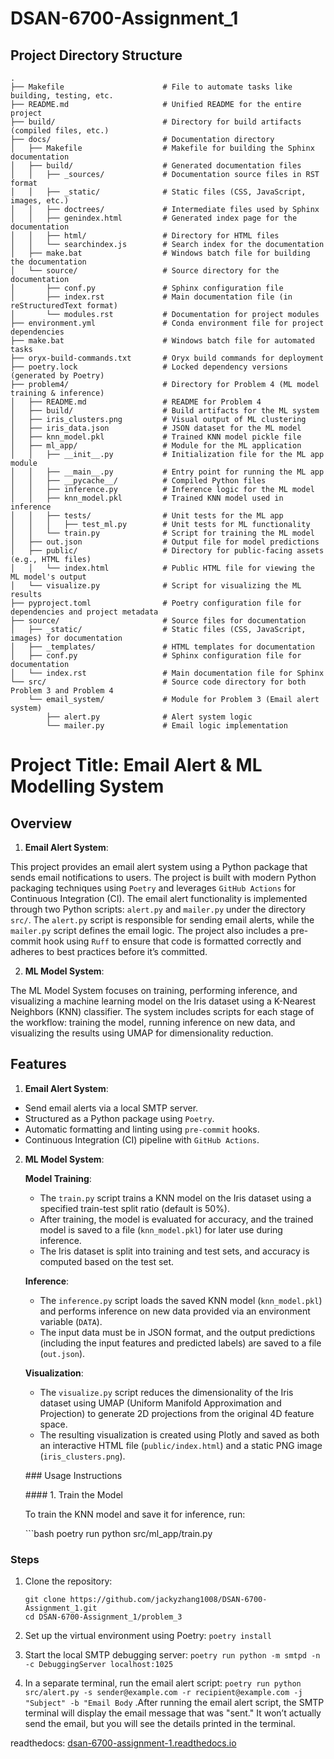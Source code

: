 # DSAN-6700-Assignment_1

## Project Directory Structure

``` plaintext
.
├── Makefile                      # File to automate tasks like building, testing, etc.
├── README.md                     # Unified README for the entire project
├── build/                        # Directory for build artifacts (compiled files, etc.)
├── docs/                         # Documentation directory
│   ├── Makefile                  # Makefile for building the Sphinx documentation
│   ├── build/                    # Generated documentation files
│   │   ├── _sources/             # Documentation source files in RST format
│   │   ├── _static/              # Static files (CSS, JavaScript, images, etc.)
│   │   ├── doctrees/             # Intermediate files used by Sphinx
│   │   ├── genindex.html         # Generated index page for the documentation
│   │   ├── html/                 # Directory for HTML files
│   │   └── searchindex.js        # Search index for the documentation
│   ├── make.bat                  # Windows batch file for building the documentation
│   └── source/                   # Source directory for the documentation
│       ├── conf.py               # Sphinx configuration file
│       ├── index.rst             # Main documentation file (in reStructuredText format)
│       └── modules.rst           # Documentation for project modules
├── environment.yml               # Conda environment file for project dependencies
├── make.bat                      # Windows batch file for automated tasks
├── oryx-build-commands.txt       # Oryx build commands for deployment
├── poetry.lock                   # Locked dependency versions (generated by Poetry)
├── problem4/                     # Directory for Problem 4 (ML model training & inference)
│   ├── README.md                 # README for Problem 4
│   ├── build/                    # Build artifacts for the ML system
│   ├── iris_clusters.png         # Visual output of ML clustering
│   ├── iris_data.json            # JSON dataset for the ML model
│   ├── knn_model.pkl             # Trained KNN model pickle file
│   ├── ml_app/                   # Module for the ML application
│   │   ├── __init__.py           # Initialization file for the ML app module
│   │   ├── __main__.py           # Entry point for running the ML app
│   │   ├── __pycache__/          # Compiled Python files
│   │   ├── inference.py          # Inference logic for the ML model
│   │   ├── knn_model.pkl         # Trained KNN model used in inference
│   │   ├── tests/                # Unit tests for the ML app
│   │   │   ├── test_ml.py        # Unit tests for ML functionality
│   │   └── train.py              # Script for training the ML model
│   ├── out.json                  # Output file for model predictions
│   ├── public/                   # Directory for public-facing assets (e.g., HTML files)
│   │   └── index.html            # Public HTML file for viewing the ML model's output
│   └── visualize.py              # Script for visualizing the ML results
├── pyproject.toml                # Poetry configuration file for dependencies and project metadata
├── source/                       # Source files for documentation
│   ├── _static/                  # Static files (CSS, JavaScript, images) for documentation
│   ├── _templates/               # HTML templates for documentation
│   ├── conf.py                   # Sphinx configuration file for documentation
│   └── index.rst                 # Main documentation file for Sphinx
└── src/                          # Source code directory for both Problem 3 and Problem 4
    └── email_system/             # Module for Problem 3 (Email alert system)
        ├── alert.py              # Alert system logic
        └── mailer.py             # Email logic implementation
```

# Project Title: Email Alert & ML Modelling System

## Overview

1.  **Email Alert System**:

This project provides an email alert system using a Python package that sends email notifications to users. The project is built with modern Python packaging techniques using `Poetry` and leverages `GitHub Actions` for Continuous Integration (CI). The email alert functionality is implemented through two Python scripts: `alert.py` and `mailer.py` under the directory `src/`. The `alert.py` script is responsible for sending email alerts, while the `mailer.py` script defines the email logic. The project also includes a pre-commit hook using `Ruff` to ensure that code is formatted correctly and adheres to best practices before it’s committed.

2.  **ML Model System**:

The ML Model System focuses on training, performing inference, and visualizing a machine learning model on the Iris dataset using a K-Nearest Neighbors (KNN) classifier. The system includes scripts for each stage of the workflow: training the model, running inference on new data, and visualizing the results using UMAP for dimensionality reduction.

## Features

1.  **Email Alert System**:

-   Send email alerts via a local SMTP server.
-   Structured as a Python package using `Poetry`.
-   Automatic formatting and linting using `pre-commit` hooks.
-   Continuous Integration (CI) pipeline with `GitHub Actions`.

2.  **ML Model System**:

    **Model Training**:

    -   The `train.py` script trains a KNN model on the Iris dataset using a specified train-test split ratio (default is 50%).
    -   After training, the model is evaluated for accuracy, and the trained model is saved to a file (`knn_model.pkl`) for later use during inference.
    -   The Iris dataset is split into training and test sets, and accuracy is computed based on the test set.

    **Inference**:

    -   The `inference.py` script loads the saved KNN model (`knn_model.pkl`) and performs inference on new data provided via an environment variable (`DATA`).
    -   The input data must be in JSON format, and the output predictions (including the input features and predicted labels) are saved to a file (`out.json`).

    **Visualization**:

    -   The `visualize.py` script reduces the dimensionality of the Iris dataset using UMAP (Uniform Manifold Approximation and Projection) to generate 2D projections from the original 4D feature space.
    -   The resulting visualization is created using Plotly and saved as both an interactive HTML file (`public/index.html`) and a static PNG image (`iris_clusters.png`).

    \### Usage Instructions

    \#### 1. Train the Model

    To train the KNN model and save it for inference, run:

    \`\`\`bash poetry run python src/ml_app/train.py

### Steps

1.  Clone the repository:

    ```         
    git clone https://github.com/jackyzhang1008/DSAN-6700-Assignment_1.git
    cd DSAN-6700-Assignment_1/problem_3
    ```

2.  Set up the virtual environment using Poetry: `poetry install`

3.  Start the local SMTP debugging server: `poetry run python -m smtpd -n -c DebuggingServer localhost:1025`

4.  In a separate terminal, run the email alert script: `poetry run python src/alert.py -s sender@example.com -r recipient@example.com -j "Subject" -b "Email Body` .After running the email alert script, the SMTP terminal will display the email message that was "sent." It won’t actually send the email, but you will see the details printed in the terminal.

readthedocs: [dsan-6700-assignment-1.readthedocs.io](http://dsan-6700-assignment-1.readthedocs.io/)